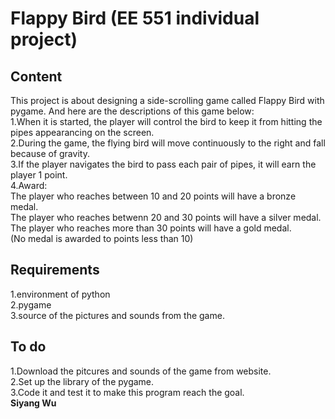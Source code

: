 # Flappy Bird (EE 551 individual project)
## Content
This project is about designing a side-scrolling game called Flappy Bird with pygame. And here are the descriptions of this game below:</br>
1.When it is started, the player will control the bird to keep it from hitting the pipes appearancing on the screen.</br>
2.During the game, the flying bird will move continuously to the right and fall because of gravity.</br>
3.If the player navigates the bird to pass each pair of pipes, it will earn the player 1 point.</br>
4.Award: </br>The player who reaches between 10 and 20 points will have a bronze medal.</br>
         The player who reaches betwenn 20 and 30 points will have a silver medal.</br>
         The player who reaches more than 30 points will have a gold medal.</br>
                      (No medal is awarded to points less than 10)  
## Requirements
1.environment of python</br>
2.pygame</br>
3.source of the pictures and sounds from the game.
## To do 
1.Download the pitcures and sounds of the game from website.</br>
2.Set up the library of the pygame.</br>
3.Code it and test it to make this program reach the goal.</br>
**Siyang Wu**


